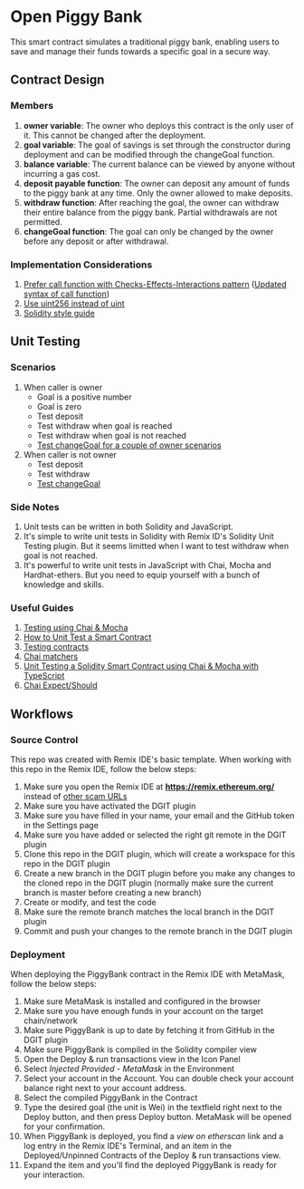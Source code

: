 # Open Piggy Bank

This smart contract simulates a traditional piggy bank, enabling users to save and manage their funds towards a specific goal in a secure way.

## Contract Design

### Members

1. **owner variable**: The owner who deploys this contract is the only user of it. This cannot be changed after the deployment.
2. **goal variable**: The goal of savings is set through the constructor during deployment and can be modified through the changeGoal function.
3. **balance variable**: The current balance can be viewed by anyone without incurring a gas cost.
4. **deposit payable function**: The owner can deposit any amount of funds to the piggy bank at any time. Only the owner allowed to make deposits.
5. **withdraw function**: After reaching the goal, the owner can withdraw their entire balance from the piggy bank. Partial withdrawals are not permitted.
6. **changeGoal function**: The goal can only be changed by the owner before any deposit or after withdrawal.

### Implementation Considerations

1. [Prefer call function with Checks-Effects-Interactions pattern](https://consensys.io/diligence/blog/2019/09/stop-using-soliditys-transfer-now/) ([Updated syntax of call function](https://ethereum.stackexchange.com/questions/19341/address-send-vs-address-transfer-best-practice-usage))
2. [Use uint256 instead of uint](https://ethereum.stackexchange.com/questions/43241/why-write-uint256-instead-of-uint-if-theyre-the-same-thing)
3. [Solidity style guide](https://docs.soliditylang.org/en/latest/style-guide.html)

## Unit Testing

### Scenarios

1. When caller is owner
   - Goal is a positive number
   - Goal is zero
   - Test deposit
   - Test withdraw when goal is reached
   - Test withdraw when goal is not reached
   - [Test changeGoal for a couple of owner scenarios](https://github.com/allenlooplee/open-piggy-bank/issues/8)
2. When caller is not owner
   - Test deposit
   - Test withdraw
   - [Test changeGoal](https://github.com/allenlooplee/open-piggy-bank/issues/8)

### Side Notes

1. Unit tests can be written in both Solidity and JavaScript.
2. It's simple to write unit tests in Solidity with Remix ID's Solidity Unit Testing plugin. But it seems limitted when I want to test withdraw when goal is not reached.
3. It's powerful to write unit tests in JavaScript with Chai, Mocha and Hardhat-ethers. But you need to equip yourself with a bunch of knowledge and skills.

### Useful Guides

1. [Testing using Chai & Mocha](https://remix-ide.readthedocs.io/en/latest/testing_using_Chai_%26_Mocha.html)
2. [How to Unit Test a Smart Contract](https://docs.alchemy.com/docs/how-to-unit-test-a-smart-contract)
3. [Testing contracts](https://hardhat.org/tutorial/testing-contracts)
4. [Chai matchers](https://ethereum-waffle.readthedocs.io/en/latest/matchers.html)
5. [Unit Testing a Solidity Smart Contract using Chai & Mocha with TypeScript](https://dev.to/carlomigueldy/unit-testing-a-solidity-smart-contract-using-chai-mocha-with-typescript-3gcj)
6. [Chai Expect/Should](https://www.chaijs.com/api/bdd/)

## Workflows

### Source Control

This repo was created with Remix IDE's basic template. When working with this repo in the Remix IDE, follow the below steps:

1. Make sure you open the Remix IDE at **https://remix.ethereum.org/** instead of [other scam URLs](https://medium.com/remix-ide/remix-in-youtube-crypto-scams-71c338da32d)
2. Make sure you have activated the DGIT plugin
3. Make sure you have filled in your name, your email and the GitHub token in the Settings page
4. Make sure you have added or selected the right git remote in the DGIT plugin
5. Clone this repo in the DGIT plugin, which will create a workspace for this repo in the DGIT plugin
6. Create a new branch in the DGIT plugin before you make any changes to the cloned repo in the DGIT plugin (normally make sure the current branch is master before creating a new branch)
7. Create or modify, and test the code
8. Make sure the remote branch matches the local branch in the DGIT plugin
9. Commit and push your changes to the remote branch in the DGIT plugin

### Deployment

When deploying the PiggyBank contract in the Remix IDE with MetaMask, follow the below steps:

1. Make sure MetaMask is installed and configured in the browser
2. Make sure you have enough funds in your account on the target chain/network
3. Make sure PiggyBank is up to date by fetching it from GitHub in the DGIT plugin
4. Make sure PiggyBank is compiled in the Solidity compiler view
5. Open the Deploy & run transactions view in the Icon Panel
6. Select *Injected Provided - MetaMask* in the Environment
7. Select your account in the Account. You can double check your account balance right next to your account address.
8. Select the compiled PiggyBank in the Contract
9. Type the desired goal (the unit is Wei) in the textfield right next to the Deploy button, and then press Deploy button. MetaMask will be opened for your confirmation.
10. When PiggyBank is deployed, you find a *view on etherscan* link and a log entry in the Remix IDE's Terminal, and an item in the Deployed/Unpinned Contracts of the Deploy & run transactions view.
11. Expand the item and you'll find the deployed PiggyBank is ready for your interaction.

